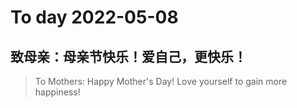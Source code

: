 
# To day 2022-05-08


## 致母亲：母亲节快乐！爱自己，更快乐！
> To Mothers: Happy Mother's Day! Love yourself to gain more happiness!

    